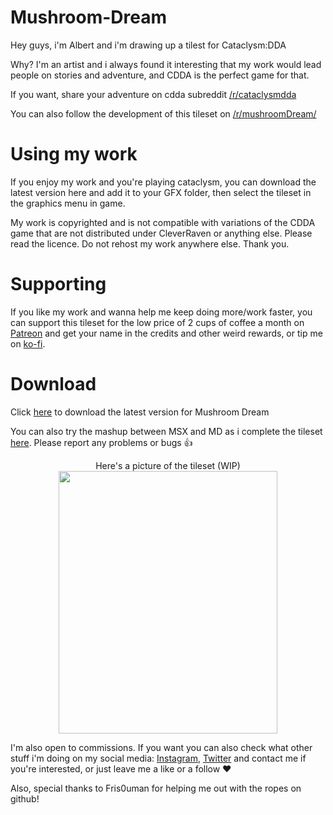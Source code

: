 # Mushroom-Dream

Hey guys, i'm Albert and i'm drawing up a tilest for Cataclysm:DDA

Why? I'm an artist and i always found it interesting that my work would lead people on stories and adventure, and CDDA is the perfect game for that. 

If you want, share your adventure on cdda subreddit [/r/cataclysmdda](https://www.reddit.com/r/cataclysmdda/)

You can also follow the development of this tileset on [/r/mushroomDream/](https://www.reddit.com/r/mushroomDream/)

# Using my work
If you enjoy my work and you're playing cataclysm, you can download the latest version here and add it to your GFX folder, then select the tileset in the graphics menu in game.

My work is copyrighted and is not compatible with variations of the CDDA game that are not distributed under CleverRaven or anything else. Please read the licence. Do not rehost my work anywhere else. Thank you. 

# Supporting
If you like my work and wanna help me keep doing more/work faster, you can support this tileset for the low price of 2 cups of coffee a month on [Patreon](https://www.patreon.com/AlbertTheTerrible) and get your name in the credits and other weird rewards, or tip me on [ko-fi](https://ko-fi.com/alberttheterrible).

# Download

Click [here](https://github.com/AlbertTheTerrible/Mushroom-Dream/releases) to download the latest version for Mushroom Dream

You can also try the mashup between MSX and MD as i complete the tileset [here](https://github.com/AlbertTheTerrible/Mushroom-Dream/releases/tag/13-01-2022). Please report any problems or bugs  👍



<p align="center">
Here's a picture of the tileset (WIP)<br>
  
<img src=https://user-images.githubusercontent.com/80914993/148632577-a8b99ed9-6321-45e6-b800-55f2a67834a3.PNG style="width:25em;height:30em;">

</p>


I'm also open to commissions. If you want you can also check what other stuff i'm doing on my social media: [Instagram](https://www.instagram.com/albert.the.terrible), [Twitter](https://twitter.com/terrible_albert) and contact me if you're interested, or just leave me a like or a follow ❤


Also, special thanks to Fris0uman for helping me out with the ropes on github!
